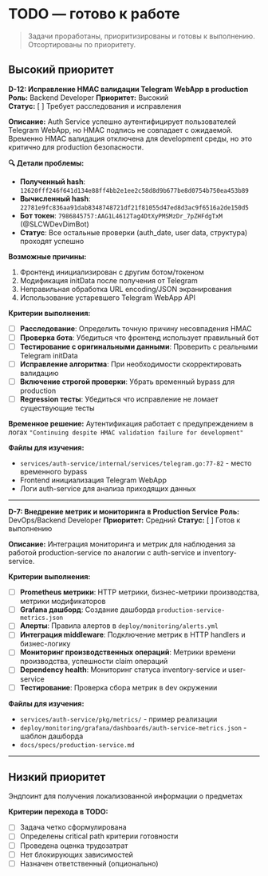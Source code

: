 # TODO — готово к работе

> Задачи проработаны, приоритизированы и готовы к выполнению. Отсортированы по приоритету.

## Высокий приоритет
<!-- Критически важные задачи, блокирующие другие -->


**D-12: Исправление HMAC валидации Telegram WebApp в production**
**Роль:** Backend Developer
**Приоритет:** Высокий  
**Статус:** [ ] Требует расследования и исправления

**Описание:**
Auth Service успешно аутентифицирует пользователей Telegram WebApp, но HMAC подпись не совпадает с ожидаемой. Временно HMAC валидация отключена для development среды, но это критично для production безопасности.

**🔍 Детали проблемы:**
- **Полученный hash**: `12620fff246f641d134e88ff4bb2e1ee2c58d8d9b677be8d0754b750ea453b89`  
- **Вычисленный hash**: `22781e9fc836aa91dab8348748721df21f81055d47ed8d3ac9f6516a2de150d5`
- **Бот токен**: `7986845757:AAG1L4612Tag4DtXyPMSMzDr_7pZHFdgTxM` (@SLCWDevDimBot)
- **Статус**: Все остальные проверки (auth_date, user data, структура) проходят успешно

**Возможные причины:**
1. Фронтенд инициализирован с другим ботом/токеном
2. Модификация initData после получения от Telegram  
3. Неправильная обработка URL encoding/JSON экранирования
4. Использование устаревшего Telegram WebApp API

**Критерии выполнения:**
- [ ] **Расследование**: Определить точную причину несовпадения HMAC
- [ ] **Проверка бота**: Убедиться что фронтенд использует правильный бот
- [ ] **Тестирование с оригинальными данными**: Проверить с реальными Telegram initData  
- [ ] **Исправление алгоритма**: При необходимости скорректировать валидацию
- [ ] **Включение строгой проверки**: Убрать временный bypass для production
- [ ] **Regression тесты**: Убедиться что исправление не ломает существующие тесты

**Временное решение:**
Аутентификация работает с предупреждением в логах `"Continuing despite HMAC validation failure for development"`

**Файлы для изучения:**
- `services/auth-service/internal/services/telegram.go:77-82` - место временного bypass
- Frontend инициализация Telegram WebApp
- Логи auth-service для анализа приходящих данных

---

**D-7: Внедрение метрик и мониторинга в Production Service**
**Роль:** DevOps/Backend Developer
**Приоритет:** Средний
**Статус:** [ ] Готов к выполнению

**Описание:**
Интеграция мониторинга и метрик для наблюдения за работой production-service по аналогии с auth-service и inventory-service.

**Критерии выполнения:**
- [ ] **Prometheus метрики**: HTTP метрики, бизнес-метрики производства, метрики модификаторов
- [ ] **Grafana дашборд**: Создание дашборда `production-service-metrics.json`
- [ ] **Алерты**: Правила алертов в `deploy/monitoring/alerts.yml`
- [ ] **Интеграция middleware**: Подключение метрик в HTTP handlers и бизнес-логику
- [ ] **Мониторинг производственных операций**: Метрики времени производства, успешности claim операций
- [ ] **Dependency health**: Мониторинг статуса inventory-service и user-service
- [ ] **Тестирование**: Проверка сбора метрик в dev окружении

**Файлы для изучения:**
- `services/auth-service/pkg/metrics/` - пример реализации
- `deploy/monitoring/grafana/dashboards/auth-service-metrics.json` - шаблон дашборда
- `docs/specs/production-service.md`

---
## Низкий приоритет
<!-- Задачи для будущих итераций -->

Эндпоинт для получения локализованной информации о предметах

**Критерии перехода в TODO:**
- [ ] Задача четко сформулирована
- [ ] Определены critical path критерии готовности  
- [ ] Проведена оценка трудозатрат
- [ ] Нет блокирующих зависимостей
- [ ] Назначен ответственный (опционально) 